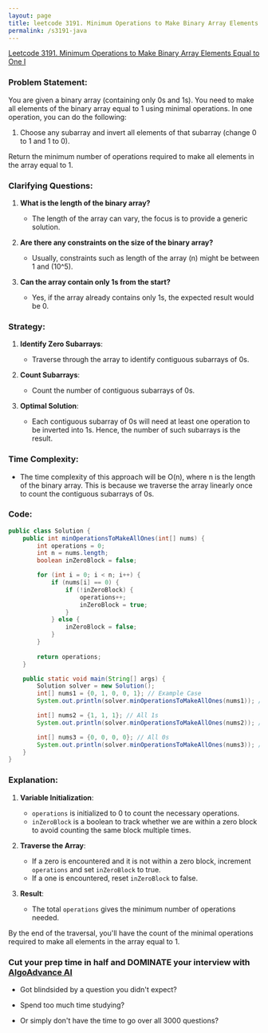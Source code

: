 ```yaml
---
layout: page
title: leetcode 3191. Minimum Operations to Make Binary Array Elements Equal to One I
permalink: /s3191-java
---
```

[Leetcode 3191. Minimum Operations to Make Binary Array Elements Equal to One I](https://algoadvance.github.io/algoadvance/l3191)
### Problem Statement:

You are given a binary array (containing only 0s and 1s). You need to make all elements of the binary array equal to 1 using minimal operations. In one operation, you can do the following:

1. Choose any subarray and invert all elements of that subarray (change 0 to 1 and 1 to 0).

Return the minimum number of operations required to make all elements in the array equal to 1.

### Clarifying Questions:

1. **What is the length of the binary array?**
   - The length of the array can vary, the focus is to provide a generic solution.

2. **Are there any constraints on the size of the binary array?**
   - Usually, constraints such as length of the array (n) might be between 1 and \(10^5\).

3. **Can the array contain only 1s from the start?**
   - Yes, if the array already contains only 1s, the expected result would be 0.

### Strategy:

1. **Identify Zero Subarrays**:
   - Traverse through the array to identify contiguous subarrays of 0s.

2. **Count Subarrays**:
   - Count the number of contiguous subarrays of 0s.

3. **Optimal Solution**:
   - Each contiguous subarray of 0s will need at least one operation to be inverted into 1s. Hence, the number of such subarrays is the result.

### Time Complexity:

- The time complexity of this approach will be O(n), where n is the length of the binary array. This is because we traverse the array linearly once to count the contiguous subarrays of 0s.

### Code:

```java
public class Solution {
    public int minOperationsToMakeAllOnes(int[] nums) {
        int operations = 0;
        int n = nums.length;
        boolean inZeroBlock = false;

        for (int i = 0; i < n; i++) {
            if (nums[i] == 0) {
                if (!inZeroBlock) {
                    operations++;
                    inZeroBlock = true;
                }
            } else {
                inZeroBlock = false;
            }
        }
        
        return operations;
    }

    public static void main(String[] args) {
        Solution solver = new Solution();
        int[] nums1 = {0, 1, 0, 0, 1}; // Example Case
        System.out.println(solver.minOperationsToMakeAllOnes(nums1)); // Output: 2

        int[] nums2 = {1, 1, 1}; // All 1s
        System.out.println(solver.minOperationsToMakeAllOnes(nums2)); // Output: 0

        int[] nums3 = {0, 0, 0, 0}; // All 0s
        System.out.println(solver.minOperationsToMakeAllOnes(nums3)); // Output: 1
    }
}
```

### Explanation:

1. **Variable Initialization**:
   - `operations` is initialized to 0 to count the necessary operations.
   - `inZeroBlock` is a boolean to track whether we are within a zero block to avoid counting the same block multiple times.

2. **Traverse the Array**:
   - If a zero is encountered and it is not within a zero block, increment `operations` and set `inZeroBlock` to true.
   - If a one is encountered, reset `inZeroBlock` to false.

3. **Result**:
   - The total `operations` gives the minimum number of operations needed.

By the end of the traversal, you'll have the count of the minimal operations required to make all elements in the array equal to 1.


### Cut your prep time in half and DOMINATE your interview with [AlgoAdvance AI](https://algoAdvance.com)

- Got blindsided by a question you didn't expect?

- Spend too much time studying?

- Or simply don't have the time to go over all 3000 questions?


